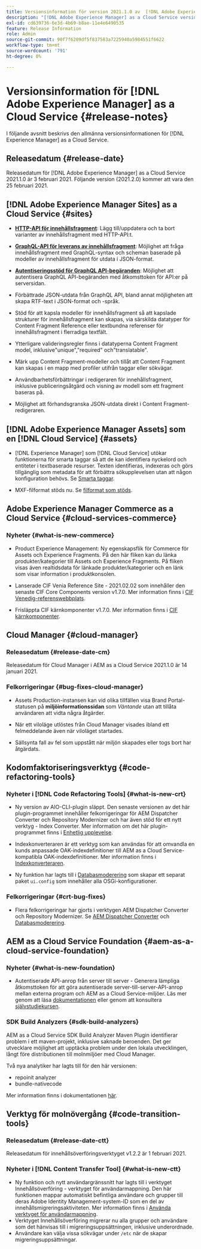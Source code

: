 ```yaml
---
title: Versionsinformation för version 2021.1.0 av  [!DNL Adobe Experience Manager] as a Cloud Service.
description: "[!DNL Adobe Experience Manager] as a Cloud Service versionsinformation för 2021.1.0."
exl-id: cd639736-6e3d-4b69-b8ae-11e4e6490535
feature: Release Information
role: Admin
source-git-commit: 90f7f6209df5f837583a7225940a5984551f6622
workflow-type: tm+mt
source-wordcount: '791'
ht-degree: 0%

---
```



# Versionsinformation för [!DNL Adobe Experience Manager] as a Cloud Service {#release-notes}

I följande avsnitt beskrivs den allmänna versionsinformationen för [!DNL Experience Manager] as a Cloud Service.

## Releasedatum {#release-date}

Releasedatum för [!DNL Adobe Experience Manager] as a Cloud Service 2021.1.0 är 3 februari 2021.
Följande version (2021.2.0) kommer att vara den 25 februari 2021.

## [!DNL Adobe Experience Manager Sites] as a Cloud Service {#sites}

* **[HTTP-API för innehållsfragment](/help/assets/content-fragments/assets-api-content-fragments.md)**: Lägg till/uppdatera och ta bort varianter av innehållsfragment med HTTP-API:t.

* **[GraphQL-API för leverans av innehållsfragment](/help/headless/graphql-api/content-fragments.md)**: Möjlighet att fråga innehållsfragment med GraphQL-syntax och scheman baserade på modeller av innehållsfragment för utdata i JSON-format.

* **[Autentiseringsstöd för GraphQL API-begäranden](/help/headless/security/authentication.md)**: Möjlighet att autentisera GraphQL API-begäranden med åtkomsttoken för API:er på serversidan.

* Förbättrade JSON-utdata från GraphQL API, bland annat möjligheten att skapa RTF-text i JSON-format och -språk.

* Stöd för att kapsla modeller för innehållsfragment så att kapslade strukturer för innehållsfragment kan skapas, via särskilda datatyper för Content Fragment Reference eller textbundna referenser för innehållsfragment i flerradiga textfält.

* Ytterligare valideringsregler finns i datatyperna Content Fragment model, inklusive&quot;unique&quot;,&quot;required&quot; och&quot;translatable&quot;.

* Märk upp Content Fragment-modeller och tillåt att Content Fragment kan skapas i en mapp med profiler utifrån taggar eller sökvägar.

* Användbarhetsförbättringar i redigeraren för innehållsfragment, inklusive publiceringsåtgärd och visning av modell som ett fragment baseras på.

* Möjlighet att förhandsgranska JSON-utdata direkt i Content Fragment-redigeraren.


## [!DNL Adobe Experience Manager Assets] som en [!DNL Cloud Service] {#assets}

* [!DNL Experience Manager] som [!DNL Cloud Service] utökar funktionerna för smarta taggar så att de kan identifiera nyckelord och entiteter i textbaserade resurser. Texten identifieras, indexeras och görs tillgänglig som metadata för att förbättra sökupplevelsen utan att någon konfiguration behövs. Se [Smarta taggar](/help/assets/smart-tags.md).

* MXF-filformat stöds nu. Se [filformat som stöds](/help/assets/file-format-support.md#video-formats).

## Adobe Experience Manager Commerce as a Cloud Service {#cloud-services-commerce}

### Nyheter {#what-is-new-commerce}

* Product Experience Management: Ny egenskapsflik för Commerce för Assets och Experience Fragments. På den här fliken kan du länka produkter/kategorier till Assets och Experience Fragments. På fliken visas även realtidsdata för länkade produkter/kategorier och en länk som visar information i produktkonsolen.

* Lanserade CIF Venia Reference Site - 2021.02.02 som innehåller den senaste CIF Core Components version v1.7.0. Mer information finns i [CIF Venedig-referenswebbplats](https://github.com/adobe/aem-cif-guides-venia/releases/tag/venia-2021.02.02).

* Frisläppta CIF kärnkomponenter v1.7.0. Mer information finns i [CIF kärnkomponenter](https://github.com/adobe/aem-core-cif-components/releases/tag/core-cif-components-reactor-1.7.0).

## Cloud Manager {#cloud-manager}

### Releasedatum {#release-date-cm}

Releasedatum för Cloud Manager i AEM as a Cloud Service 2021.1.0 är 14 januari 2021.

### Felkorrigeringar {#bug-fixes-cloud-manager}

* Assets Production-instansen kan vid olika tillfällen visa Brand Portal-statusen på **miljöinformationssidan** som *Väntande* utan att tillåta användaren att vidta några åtgärder.

* När ett viloläge utlöstes från Cloud Manager visades ibland ett felmeddelande även när viloläget startades.

* Sällsynta fall av fel som uppstått när miljön skapades eller togs bort har åtgärdats.

## Kodomfaktoriseringsverktyg {#code-refactoring-tools}

### Nyheter i [!DNL Code Refactoring Tools] {#what-is-new-crt}

* Ny version av AIO-CLI-plugin släppt. Den senaste versionen av det här plugin-programmet innehåller felkorrigeringar för AEM Dispatcher Converter och Repository Modernizer och har även stöd för ett nytt verktyg - Index Converter. Mer information om det här plugin-programmet finns i [Enhetlig upplevelse](https://experienceleague.adobe.com/docs/experience-manager-cloud-service/moving/refactoring-tools/unified-experience.html?lang=sv-SE#benefits).

* Indexkonverteraren är ett verktyg som kan användas för att omvandla en kunds anpassade OAK-indexdefinitioner till AEM as a Cloud Service-kompatibla OAK-indexdefinitioner. Mer information finns i [Indexkonverteraren](https://github.com/adobe/aem-cloud-service-source-migration/tree/master/packages/index-converter).

* Ny funktion har lagts till i [Databasmoderering](https://github.com/adobe/aem-cloud-service-source-migration/tree/master/packages/repository-modernizer) som skapar ett separat paket `ui.config` som innehåller alla OSGi-konfigurationer.

### Felkorrigeringar {#crt-bug-fixes}

* Flera felkorrigeringar har gjorts i verktygen AEM Dispatcher Converter och Repository Modernizer. Se [AEM Dispatcher Converter](https://github.com/adobe/aem-cloud-service-source-migration/tree/master/packages/dispatcher-converter) och [Databasmoderering](https://github.com/adobe/aem-cloud-service-source-migration/tree/master/packages/repository-modernizer).

## AEM as a Cloud Service Foundation {#aem-as-a-cloud-service-foundation}

### Nyheter {#what-is-new-foundation}

* Autentiserade API-anrop från server till server - Generera lämpliga åtkomsttoken för att göra autentiserade server-till-server-API-anrop mellan externa program och AEM as a Cloud Service-miljöer. Läs mer genom att läsa [dokumentationen](/help/implementing/developing/introduction/generating-access-tokens-for-server-side-apis.md) eller genom att konsultera [självstudiekursen](https://experienceleague.adobe.com/docs/experience-manager-learn/getting-started-with-aem-headless/authentication/overview.html?lang=sv-SE#authentication).

### SDK Build Analyzers {#sdk-build-analyzers}

AEM as a Cloud Service SDK Build Analyzer Maven Plugin identifierar problem i ett maven-projekt, inklusive saknade beroenden. Det ger utvecklare möjlighet att upptäcka problem under den lokala utvecklingen, långt före distributionen till molnmiljöer med Cloud Manager.

Två nya analytiker har lagts till för den här versionen:

* repoinit analyzer
* bundle-nativecode

Mer information finns i dokumentationen [här](https://experienceleague.adobe.com/docs/experience-manager-core-components/using/developing/archetype/build-analyzer-maven-plugin.html?lang=sv-SE#developing).

## Verktyg för molnövergång {#code-transition-tools}

### Releasedatum {#release-date-ctt}

Releasedatum för innehållsöverföringsverktyget v1.2.2 är 1 februari 2021.

### Nyheter i [!DNL Content Transfer Tool] {#what-is-new-ctt}

* Ny funktion och nytt användargränssnitt har lagts till i verktyget Innehållsöverföring - verktyget för användarmappning. Den här funktionen mappar automatiskt befintliga användare och grupper till deras Adobe Identity Management-system-ID som en del av innehållsmigreringsaktiviteten. Mer information finns i [Använda verktyget för användarmappning](https://experienceleague.adobe.com/docs/experience-manager-cloud-service/moving/cloud-migration/content-transfer-tool/using-user-mapping-tool.html?lang=sv-SE).
* Verktyget Innehållsöverföring migrerar nu alla grupper och användare som det hänvisas till i migreringsuppsättningen, inklusive underordnade.
* Användare kan välja vissa sökvägar under `/etc` när de skapar migreringsuppsättningar.
